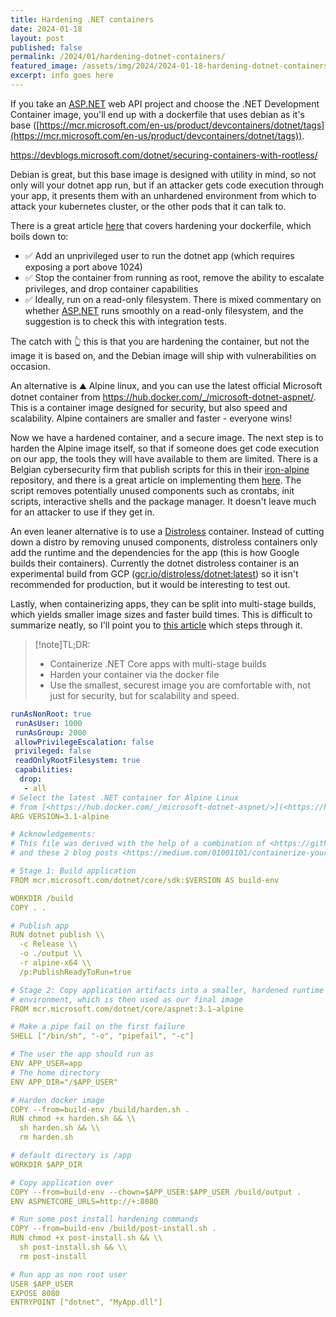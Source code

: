 ```yaml
---
title: Hardening .NET containers
date: 2024-01-18
layout: post
published: false
permalink: /2024/01/hardening-dotnet-containers/
featured_image: /assets/img/2024/2024-01-18-hardening-dotnet-containers.jpg
excerpt: info goes here
---
```

If you take an [ASP.NET](http://asp.net/) web API project and choose the .NET Development Container image, you'll end up with a dockerfile that uses debian as it's base ([https://mcr.microsoft.com/en-us/product/devcontainers/dotnet/tags](https://mcr.microsoft.com/en-us/product/devcontainers/dotnet/tags)).

https://devblogs.microsoft.com/dotnet/securing-containers-with-rootless/

Debian is great, but this base image is designed with utility in mind, so not only will your dotnet app run, but if an attacker gets code execution through your app, it presents them with an unhardened environment from which to attack your kubernetes cluster, or the other pods that it can talk to.

There is a great article [here](https://techcommunity.microsoft.com/t5/azure-developer-community-blog/hardening-an-asp-net-container-running-on-kubernetes/ba-p/2542224) that covers hardening your dockerfile, which boils down to:

- ✅ Add an unprivileged user to run the dotnet app (which requires exposing a port above 1024)
- ✅ Stop the container from running as root, remove the ability to escalate privileges, and drop container capabilities
- ✅ Ideally, run on a read-only filesystem. There is mixed commentary on whether [ASP.NET](http://asp.NET) runs smoothly on a read-only filesystem, and the suggestion is to check this with integration tests.

The catch with 👆 this is that you are hardening the container, but not the image it is based on, and the Debian image will ship with vulnerabilities on occasion.

An alternative is ⛰️ Alpine linux, and you can use the latest official Microsoft dotnet container from https://hub.docker.com/_/microsoft-dotnet-aspnet/. This is a container image designed for security, but also speed and scalability. Alpine containers are smaller and faster - everyone wins!

Now we have a hardened container, and a secure image. The next step is to harden the Alpine image itself, so that if someone does get code execution on our app, the tools they will have available to them are limited. There is a Belgian cybersecurity firm that publish scripts for this in their [iron-alpine](https://github.com/ironpeakservices/iron-alpine) repository, and there is a great article on implementing them [here](https://michaeldimoudis.medium.com/hardening-asp-net-core-3-1-docker-images-f0c2ede1667f). The script removes potentially unused components such as crontabs, init scripts, interactive shells and the package manager. It doesn't leave much for an attacker to use if they get in.

An even leaner alternative is to use a [Distroless](https://github.com/GoogleContainerTools/distroless) container. Instead of cutting down a distro by removing unused components, distroless containers only add the runtime and the dependencies for the app (this is how Google builds their containers). Currently the dotnet distroless container is an experimental build from GCP ([gcr.io/distroless/dotnet:latest](http://gcr.io/distroless/dotnet:latest)) so it isn't recommended for production, but it would be interesting to test out.

Lastly, when containerizing apps, they can be split into multi-stage builds, which yields smaller image sizes and faster build times. This is difficult to summarize neatly, so I'll point you to [this article](https://medium.com/01001101/containerize-your-net-core-app-the-right-way-35c267224a8d) which steps through it.

>[!note]TL;DR:
>
> - Containerize .NET Core apps with multi-stage builds
> - Harden your container via the docker file
> - Use the smallest, securest image you are comfortable with, not just for security, but for scalability and speed.

```yaml
runAsNonRoot: true
 runAsUser: 1000
 runAsGroup: 2000
 allowPrivilegeEscalation: false
 privileged: false
 readOnlyRootFilesystem: true
 capabilities:
  drop:
   - all
# Select the latest .NET container for Alpine Linux 
# from [<https://hub.docker.com/_/microsoft-dotnet-aspnet/>](<https://hub.docker.com/_/microsoft-dotnet-aspnet/>)
ARG VERSION=3.1-alpine

# Acknowledgements:
# This file was derived with the help of a combination of <https://github.com/ironPeakServices/iron-alpine/blob/master/Dockerfile>
# and these 2 blog posts <https://medium.com/01001101/containerize-your-net-core-app-the-right-way-35c267224a8d> and <https://medium.com/asos-techblog/minimising-your-attack-surface-by-building-highly-specialised-docker-images-example-for-net-b7bb177ab647>

# Stage 1: Build application
FROM mcr.microsoft.com/dotnet/core/sdk:$VERSION AS build-env

WORKDIR /build
COPY . .

# Publish app
RUN dotnet publish \\
  -c Release \\
  -o ./output \\
  -r alpine-x64 \\
  /p:PublishReadyToRun=true

# Stage 2: Copy application artifacts into a smaller, hardened runtime 
# environment, which is then used as our final image
FROM mcr.microsoft.com/dotnet/core/aspnet:3.1-alpine

# Make a pipe fail on the first failure
SHELL ["/bin/sh", "-o", "pipefail", "-c"]

# The user the app should run as
ENV APP_USER=app
# The home directory
ENV APP_DIR="/$APP_USER"

# Harden docker image
COPY --from=build-env /build/harden.sh .
RUN chmod +x harden.sh && \\
  sh harden.sh && \\
  rm harden.sh

# default directory is /app
WORKDIR $APP_DIR

# Copy application over
COPY --from=build-env --chown=$APP_USER:$APP_USER /build/output .
ENV ASPNETCORE_URLS=http://+:8080

# Run some post install hardening commands
COPY --from=build-env /build/post-install.sh .
RUN chmod +x post-install.sh && \\
  sh post-install.sh && \\
  rm post-install

# Run app as non root user
USER $APP_USER
EXPOSE 8080
ENTRYPOINT ["dotnet", "MyApp.dll"]
```
